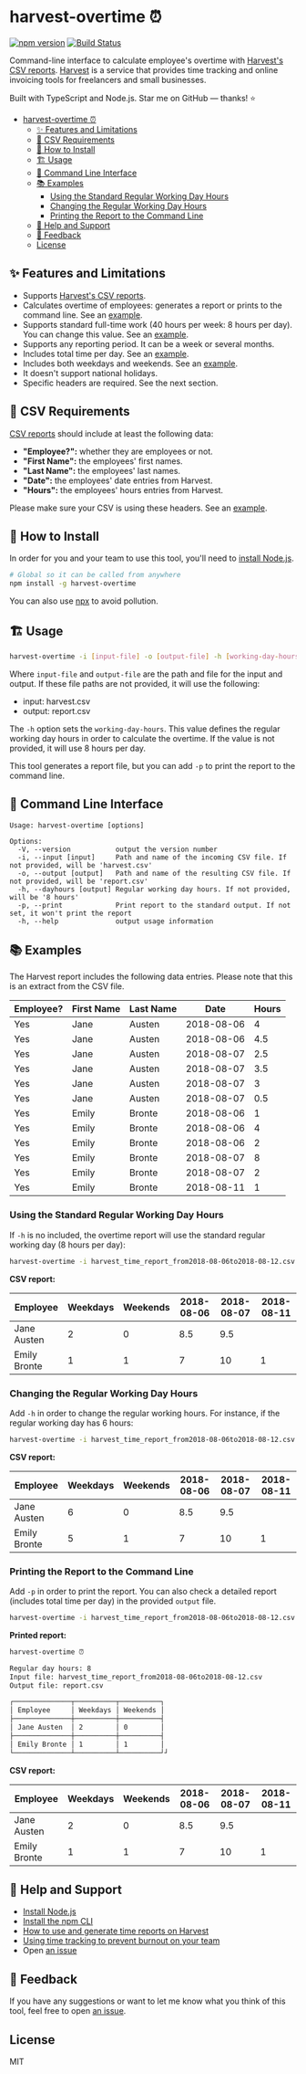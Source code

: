 # harvest-overtime ⏰

[![npm version](https://badge.fury.io/js/harvest-overtime.svg)](https://badge.fury.io/js/harvest-overtime)
[![Build Status](https://github.com/flandrade/harvest-overtime/workflows/harvest-overtime/badge.svg)](https://github.com/flandrade/harvest-overtime/actions)

Command-line interface to calculate employee's overtime with [Harvest's CSV reports](https://www.getharvest.com/features/projects). [Harvest](https://www.getharvest.com/)
is a service that provides time tracking and online invoicing tools for freelancers and small businesses.

Built with TypeScript and Node.js. Star me on GitHub — thanks! ⭐

- [harvest-overtime ⏰](#harvest-overtime-)
  - [✨ Features and Limitations](#-features-and-limitations)
  - [📌 CSV Requirements](#-csv-requirements)
  - [🚀 How to Install](#-how-to-install)
  - [🏗 Usage](#-usage)
  - [🔨 Command Line Interface](#-command-line-interface)
  - [📚 Examples](#-examples)
    - [Using the Standard Regular Working Day Hours](#using-the-standard-regular-working-day-hours)
    - [Changing the Regular Working Day Hours](#changing-the-regular-working-day-hours)
    - [Printing the Report to the Command Line](#printing-the-report-to-the-command-line)
  - [🙋 Help and Support](#-help-and-support)
  - [📣 Feedback](#-feedback)
  - [License](#license)

## ✨ Features and Limitations

- Supports [Harvest's CSV reports](https://help.getharvest.com/harvest/reports/managing-harvest-reports/time-report/).
- Calculates overtime of employees: generates a report or prints to the command line. See an
  [example](#printing-the-report-to-the-command-line).
- Supports standard full-time work (40 hours per week: 8 hours per day). You can change this value.
  See an [example](#changing-the-regular-working-day-hours).
- Supports any reporting period. It can be a week or several months.
- Includes total time per day. See an [example](#-examples).
- Includes both weekdays and weekends. See an [example](#-examples).
- It doesn't support national holidays.
- Specific headers are required. See the next section.

## 📌 CSV Requirements

[CSV reports](https://help.getharvest.com/harvest/reports/managing-harvest-reports/time-report/)
should include at least the following data:

- **"Employee?":** whether they are employees or not.
- **"First Name":** the employees' first names.
- **"Last Name":** the employees' last names.
- **"Date":** the employees' date entries from Harvest.
- **"Hours":** the employees' hours entries from Harvest.

Please make sure your CSV is using these headers. See an [example](https://raw.githubusercontent.com/flandrade/harvest-overtime/master/harvest-example.csv).

## 🚀 How to Install

In order for you and your team to use this tool, you'll need to [install Node.js](https://nodejs.org/en/download/).

```bash
# Global so it can be called from anywhere
npm install -g harvest-overtime
```

You can also use [npx](https://blog.npmjs.org/post/162869356040/introducing-npx-an-npm-package-runner)
to avoid pollution.

## 🏗 Usage

```bash
harvest-overtime -i [input-file] -o [output-file] -h [working-day-hours] -p
```

Where `input-file` and `output-file` are the path and file for the
input and output. If these file paths are not provided, it will
use the following:

- input: harvest.csv
- output: report.csv

The `-h` option sets the `working-day-hours`. This value defines the
regular working day hours in order to calculate the overtime. If the
value is not provided, it will use 8 hours per day.

This tool generates a report file, but you can add `-p` to print the report
to the command line.

## 🔨 Command Line Interface

```
Usage: harvest-overtime [options]

Options:
  -V, --version           output the version number
  -i, --input [input]     Path and name of the incoming CSV file. If not provided, will be 'harvest.csv'
  -o, --output [output]   Path and name of the resulting CSV file. If not provided, will be 'report.csv'
  -h, --dayhours [output] Regular working day hours. If not provided, will be '8 hours'
  -p, --print             Print report to the standard output. If not set, it won't print the report
  -h, --help              output usage information
```

## 📚 Examples

The Harvest report includes the following data entries. Please note that
this is an extract from the CSV file.

| Employee? | First Name | Last Name | Date       | Hours |
| --------- | ---------- | --------- | ---------- | ----- |
| Yes       | Jane       | Austen    | 2018-08-06 | 4     |
| Yes       | Jane       | Austen    | 2018-08-06 | 4.5   |
| Yes       | Jane       | Austen    | 2018-08-07 | 2.5   |
| Yes       | Jane       | Austen    | 2018-08-07 | 3.5   |
| Yes       | Jane       | Austen    | 2018-08-07 | 3     |
| Yes       | Jane       | Austen    | 2018-08-07 | 0.5   |
| Yes       | Emily      | Bronte    | 2018-08-06 | 1     |
| Yes       | Emily      | Bronte    | 2018-08-06 | 4     |
| Yes       | Emily      | Bronte    | 2018-08-06 | 2     |
| Yes       | Emily      | Bronte    | 2018-08-07 | 8     |
| Yes       | Emily      | Bronte    | 2018-08-07 | 2     |
| Yes       | Emily      | Bronte    | 2018-08-11 | 1     |

### Using the Standard Regular Working Day Hours

If `-h` is no included, the overtime report will use the standard regular working day
(8 hours per day):

```bash
harvest-overtime -i harvest_time_report_from2018-08-06to2018-08-12.csv -o report.csv
```

**CSV report:**

| Employee     | Weekdays | Weekends | 2018-08-06 | 2018-08-07 | 2018-08-11 |
| ------------ | -------- | -------- | ---------- | ---------- | ---------- |
| Jane Austen  | 2        | 0        | 8.5        | 9.5        |            |
| Emily Bronte | 1        | 1        | 7          | 10         | 1          |

### Changing the Regular Working Day Hours

Add `-h` in order to change the regular working hours. For instance, if the regular working
day has 6 hours:

```bash
harvest-overtime -i harvest_time_report_from2018-08-06to2018-08-12.csv -o report.csv -h 6
```

**CSV report:**

| Employee     | Weekdays | Weekends | 2018-08-06 | 2018-08-07 | 2018-08-11 |
| ------------ | -------- | -------- | ---------- | ---------- | ---------- |
| Jane Austen  | 6        | 0        | 8.5        | 9.5        |            |
| Emily Bronte | 5        | 1        | 7          | 10         | 1          |

### Printing the Report to the Command Line

Add `-p` in order to print the report. You can also check a detailed report (includes
total time per day) in the provided `output` file.

```bash
harvest-overtime -i harvest_time_report_from2018-08-06to2018-08-12.csv -o report.csv -p
```

**Printed report:**

```bash
harvest-overtime ⏰

Regular day hours: 8
Input file: harvest_time_report_from2018-08-06to2018-08-12.csv
Output file: report.csv

┌──────────────┬──────────┬──────────┐
│ Employee     │ Weekdays │ Weekends │
├──────────────┼──────────┼──────────┤
│ Jane Austen  │ 2        │ 0        │
├──────────────┼──────────┼──────────┤
│ Emily Bronte │ 1        │ 1        │
└──────────────┴──────────┴──────────┘┘
```

**CSV report:**

| Employee     | Weekdays | Weekends | 2018-08-06 | 2018-08-07 | 2018-08-11 |
| ------------ | -------- | -------- | ---------- | ---------- | ---------- |
| Jane Austen  | 2        | 0        | 8.5        | 9.5        |            |
| Emily Bronte | 1        | 1        | 7          | 10         | 1          |

## 🙋 Help and Support

- [Install Node.js](https://nodejs.org/en/download/)
- [Install the npm CLI](https://npme.npmjs.com/docs/cli/installation.html)
- [How to use and generate time reports on Harvest](https://help.getharvest.com/harvest/reports/managing-harvest-reports/time-report/)
- [Using time tracking to prevent burnout on your team](https://www.getharvest.com/resources/using-time-tracking-to-prevent-burnout-on-your-team)
- Open [an issue](https://github.com/flandrade/harvest-overtime/issues)

## 📣 Feedback

If you have any suggestions or want to let me know what you think of this tool, feel free to open
[an issue](https://github.com/flandrade/harvest-overtime/issues).

## License

MIT

